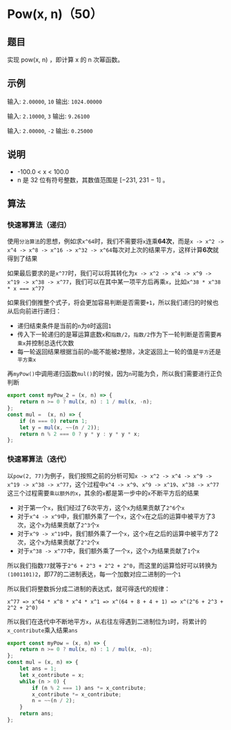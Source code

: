 # Pow(x, n)（50）

## 题目

实现 pow(x, n) ，即计算 x 的 n 次幂函数。

## 示例

输入: `2.00000`, `10`
输出: `1024.00000`

输入: `2.10000`, `3`
输出: `9.26100`

输入: `2.00000`, `-2`
输出: `0.25000`

## 说明

- -100.0 < x < 100.0
- n 是 32 位有符号整数，其数值范围是 [−231, 231 − 1] 。

## 算法

### 快速幂算法（递归）

使用`分治算法`的思想，例如求`x^64`时，我们不需要将`x`连乘**64次**，而是`x -> x^2 -> x^4 -> x^8 -> x^16 -> x^32 -> x^64`每次对上次的结果平方，这样计算**6次**就得到了结果

如果最后要求的是`x^77`时，我们可以将其转化为`x -> x^2 -> x^4 -> x^9 -> x^19 -> x^38 -> x^77`，我们可以在其中某一项平方后再乘`x`，比如`x^38 * x^38 * x === x^77`

如果我们倒推整个式子，将会更加容易判断是否需要`+1`，所以我们递归的时候也从后向前进行递归：

- 递归结束条件是当前的`n`为`0`时返回`1`
- 传入下一轮递归的是幂运算底数`x`和`指数/2`，`指数/2`作为下一轮判断是否需要`再乘x`并控制总迭代次数
- 每一轮返回结果根据当前的`n`能不能被`2`整除，决定返回上一轮的值是`平方`还是`平方乘x`

再`myPow()`中调用递归函数`mul()`的时候，因为`n`可能为负，所以我们需要进行正负判断

```js
export const myPow_2 = (x, n) => {
	return n >= 0 ? mul(x, n) : 1 / mul(x, -n);
};
const mul =  (x, n) => {
	if (n === 0) return 1;
	let y = mul(x, ~~(n / 2));
	return n % 2 === 0 ? y * y : y * y * x;
};
```

### 快速幂算法（迭代）

以`pow(2, 77)`为例子，我们按照之前的分析可知`x -> x^2 -> x^4 -> x^9 -> x^19 -> x^38 -> x^77`，这个过程中`x^4 -> x^9`、`x^9 -> x^19`、`x^38 -> x^77`这三个过程需要`乘以额外的x`，其余的`x`都是第一步中的`x`不断平方后的结果

- 对于第一个`x`，我们经过了6次平方，这个`x`为结果贡献了`2^6`个`x`
- 对于`x^4 -> x^9`中，我们额外乘了一个`x`，这个`x`在之后的运算中被平方了3次，这个`x`为结果贡献了`2^3`个`x`
- 对于`x^9 -> x^19`中，我们额外乘了一个`x`，这个`x`在之后的运算中被平方了2次，这个`x`为结果贡献了`2^2`个`x`
- 对于`x^38 -> x^77`中，我们额外乘了一个`x`，这个`x`为结果贡献了`1`个`x`

所以我们指数`77`就等于`2^6 + 2^3 + 2^2 + 2^0`，而这里的运算恰好可以转换为`(1001101)2`，即77的二进制表达，每一个加数对应二进制的一个`1`

所以我们将整数拆分成二进制的表达式，就可得迭代的规律：

`x^77 => x^64 * x^8 * x^4 * x^1 => x^(64 + 8 + 4 + 1) => x^(2^6 + 2^3 + 2^2 + 2^0)`

所以我们在迭代中不断地平方`x`，从右往左得遇到二进制位为`1`时，将累计的`x_contribute`乘入结果`ans`

```js
export const myPow = (x, n) => {
	return n >= 0 ? mul(x, n) : 1 / mul(x, -n);
};
const mul = (x, n) => {
	let ans = 1;
	let x_contribute = x;
	while (n > 0) {
		if (n % 2 === 1) ans *= x_contribute;
		x_contribute *= x_contribute;
		n = ~~(n / 2);
	}
	return ans;
};
```